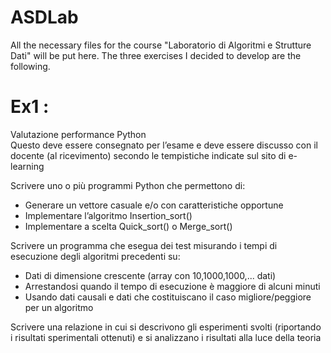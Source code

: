 # ASDLab
All the necessary files for the course "Laboratorio di Algoritmi e Strutture Dati" will be put here.
The three exercises I decided to develop are the following.

Ex1 : 
=====

Valutazione performance Python  
Questo deve essere consegnato per l’esame e deve essere discusso con il docente (al ricevimento) secondo le tempistiche indicate sul sito di e-learning  

Scrivere uno o più programmi Python che permettono di: 
  
  * Generare un vettore casuale e/o con caratteristiche opportune
  * Implementare l’algoritmo Insertion_sort() 
  * Implementare a scelta Quick_sort() o Merge_sort() 

Scrivere un programma che esegua dei test misurando i tempi di esecuzione degli algoritmi precedenti su:  
  
  * Dati di dimensione crescente (array con 10,1000,1000,... dati) 
  * Arrestandosi quando il tempo di esecuzione è maggiore di alcuni minuti 
  * Usando dati causali e dati che costituiscano il caso migliore/peggiore per un algoritmo 

Scrivere una relazione in cui si descrivono gli esperimenti svolti (riportando i risultati sperimentali ottenuti) e si analizzano i risultati alla luce della teoria 
